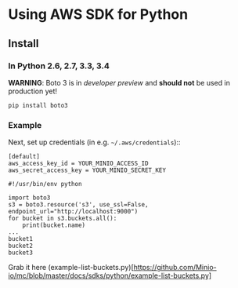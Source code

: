 # Using AWS SDK for Python

## Install

### In Python 2.6, 2.7, 3.3, 3.4

**WARNING**: Boto 3 is in *developer preview* and **should not** be used in production yet!

```
pip install boto3
```

### Example

Next, set up credentials (in e.g. ``~/.aws/credentials``)::

    [default]
    aws_access_key_id = YOUR_MINIO_ACCESS_ID
    aws_secret_access_key = YOUR_MINIO_SECRET_KEY

```
#!/usr/bin/env python

import boto3
s3 = boto3.resource('s3', use_ssl=False, endpoint_url="http://localhost:9000")
for bucket in s3.buckets.all():
    print(bucket.name)
...
bucket1
bucket2
bucket3
```

Grab it here (example-list-buckets.py)[https://github.com/Minio-io/mc/blob/master/docs/sdks/python/example-list-buckets.py]